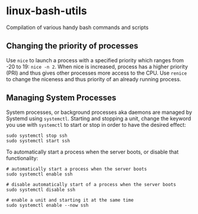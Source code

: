 # linux-bash-utils
Compilation of various handy bash commands and scripts

## Changing the priority of processes
Use `nice` to launch a process with a specified priority which ranges from -20 to 19: `nice -n 2`. When nice is increased, process has a higher priority (PRI) and thus gives other processes more access to the CPU.
Use `renice` to change the niceness and thus priority of an already running process.

## Managing System Processes
System processes, or background processes aka daemons are managed by Systemd using `systemctl`.
Starting and stopping a unit, change the keyword you use with `systemctl` to start or stop in order to have the desired effect:
```
sudo systemctl stop ssh 
sudo systemctl start ssh 
```
To automatically start a process when the server boots, or disable that functionality:
```
# automatically start a process when the server boots
sudo systemctl enable ssh

# disable automatically start of a process when the server boots
sudo systemctl disable ssh

# enable a unit and starting it at the same time
sudo systemctl enable --now ssh
```


